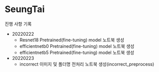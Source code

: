 # SeungTai

진행 사항 기록
- 20220222
    - Resnet18 Pretrained(fine-tuning) model 노트북 생성
    - efficientnetb0 Pretrained(fine-tuning) model 노트북 생성
    - efficientnetb5 Pretrained(fine-tuning) model 노트북 생성
- 20220223
    - incorrect 이미지 및 폴더명 전처리 노트북 생성(incorrect_preprocess)
